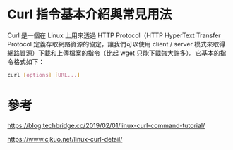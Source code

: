 # Curl 指令基本介紹與常見用法
Curl 是一個在 Linux 上用來透過 HTTP Protocol（HTTP HyperText Transfer Protocol 定義存取網路資源的協定，讓我們可以使用 client / server 模式來取得網路資源）下載和上傳檔案的指令（比起 wget 只能下載強大許多）。它基本的指令格式如下：
```sh
curl [options] [URL...]
```

# 參考
https://blog.techbridge.cc/2019/02/01/linux-curl-command-tutorial/

https://www.cjkuo.net/linux-curl-detail/